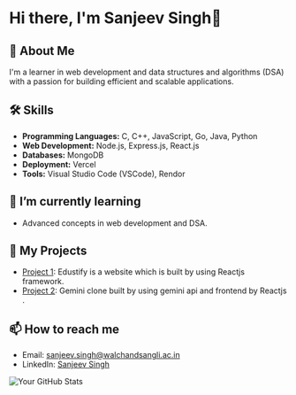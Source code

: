 # Hi there, I'm Sanjeev Singh👋

## 🚀 About Me
I'm a learner in web development and data structures and algorithms (DSA) with a passion for building efficient and scalable applications.

## 🛠️ Skills
- **Programming Languages:** C, C++, JavaScript, Go, Java, Python
- **Web Development:** Node.js, Express.js, React.js
- **Databases:** MongoDB
- **Deployment:** Vercel
- **Tools:** Visual Studio Code (VSCode), Rendor

## 🌱 I’m currently learning
- Advanced concepts in web development and DSA.

## 💼 My Projects
- [Project 1](https://edusity-ten-iota.vercel.app/): Edustify is a website which is built by using Reactjs framework.
- [Project 2](https://gemini-clone-ten-plum.vercel.app/): Gemini clone built by using gemini api and frontend by Reactjs .

## 📫 How to reach me
- Email: [sanjeev.singh@walchandsangli.ac.in](sanjeev.singh@walchandsangli.ac.in)
- LinkedIn: [Sanjeev Singh]([link](https://www.linkedin.com/in/sanjeev-singh-011293292/))

![Your GitHub Stats](https://github-readme-stats.vercel.app/api?username=sanjeev094&show_icons=true&theme=radical)
